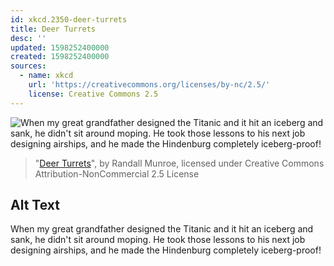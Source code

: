 ```yaml
---
id: xkcd.2350-deer-turrets
title: Deer Turrets
desc: ''
updated: 1598252400000
created: 1598252400000
sources:
  - name: xkcd
    url: 'https://creativecommons.org/licenses/by-nc/2.5/'
    license: Creative Commons 2.5
---
```

![When my great grandfather designed the Titanic and it hit an iceberg and sank, he didn't sit around moping. He took those lessons to his next job designing airships, and he made the Hindenburg completely iceberg-proof!](https://imgs.xkcd.com/comics/deer_turrets.png)
> "[Deer Turrets](https://xkcd.com/2350/)", by Randall Munroe, licensed under Creative Commons Attribution-NonCommercial 2.5 License

## Alt Text
When my great grandfather designed the Titanic and it hit an iceberg and sank, he didn't sit around moping. He took those lessons to his next job designing airships, and he made the Hindenburg completely iceberg-proof!
